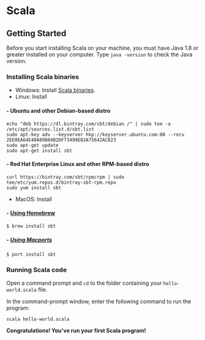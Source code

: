 # Scala

## Getting Started

Before you start installing Scala on your machine, you must have Java 1.8 or greater installed on your computer. Type `java -version` to check the Java version.



### Installing Scala binaries

* Windows: Install [Scala binaries](http://www.scala-lang.org/download/).
* Linux: Install  
#### - Ubuntu and other Debian-based distro  
    echo "deb https://dl.bintray.com/sbt/debian /" | sudo tee -a /etc/apt/sources.list.d/sbt.list  
    sudo apt-key adv --keyserver hkp://keyserver.ubuntu.com:80 --recv 2EE0EA64E40A89B84B2DF73499E82A75642AC823  
    sudo apt-get update  
    sudo apt-get install sbt  
#### - Red Hat Enterprise Linux and other RPM-based distro  
    curl https://bintray.com/sbt/rpm/rpm | sudo tee/etc/yum.repos.d/bintray-sbt-rpm.repo  
    sudo yum install sbt  
* MacOS: Install  
#### - [Using Homebrew](https://brew.sh/)
    $ brew install sbt  
##### - [Using Macports](https://www.macports.org/)
    $ port install sbt
 

### Running Scala code
Open a command prompt and `cd` to the folder containing your `hello-world.scala` file.

In the command-prompt window, enter the following command to run the program:

    scala hello-world.scala

**Congratulations! You've run your first Scala program!**
